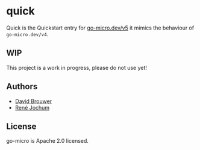 # quick

Quick is the Quickstart entry for [go-micro.dev/v5](https://github.com/go-orb/go-micro) it mimics the behaviour of 
`go-micro.dev/v4`.

## WIP

This project is a work in progress, please do not use yet!

## Authors

- [David Brouwer](https://github.com/Davincible/)
- [René Jochum](https://github.com/jochumdev)

## License

go-micro is Apache 2.0 licensed.
